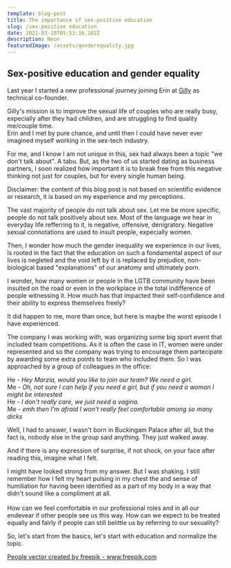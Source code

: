 ```yaml
---
template: blog-post
title: The importance of sex-positive education
slug: /sex-positive education
date: 2021-03-10T05:53:16.102Z
description: Neon
featuredImage: /assets/genderequality.jpg
---
```

## Sex-positive education and gender equality

Last year I started a new professional journey joining Erin at <a href="https://www.getgilly.com">Gilly</a> as technical co-founder.

Gilly's mission is to improve the sexual life of couples who are really busy, expecially after they had children, and are struggling to find quality me/couple time. <br/>
Erin and I met by pure chance, and until then I could have never ever imagined myself working in the sex-tech industry.

For me, and I know I am not unique in this, sex had always been a topic "we don't talk about". A tabu. 
But, as the two of us started dating as business partners, I soon realized how important it is to break free from this negative thinking not just for couples, but for every single human being.

Disclaimer: the content of this blog post is not based on scientific evidence or research, it is based on my experience and my perceptions. 

The vast majority of people do not talk about sex. Let me be more specific, people do not talk positively about sex. Most of the language we hear in everyday life refferring to it, is negative, offensive, denigratory.
Negative sexual connotations are used to insult people, expecially women. 

Then, I wonder how much the gender inequality we experience in our lives, is rooted in the fact that the education on such a fondamental aspect of our lives is negleted and the void left by it is replaced by prejudice, non-biological based "explanations" of our anatomy and ultimately porn. 

I wonder, how many women or people in the LGTB community have been insulted on the road or even in the workplace in the total indifference of people witnessing it.  How much has that impacted their self-confidence and their ability to express themselves freely?

It did happen to me, more than once, but here is maybe the worst episode I have experienced. 

The company I was working with, was organizing some big sport event that included team competitions. As it is often the case in IT, women were under represented and so the company was trying to encourage them partecipate by awarding some extra points to team who included them.
So I was approached by a group of colleagues in the office:

He - _Hey Marzia, would you like to join our team? We need a girl._<br/>
Me - _Oh, not sure I can help if you need a girl, but if you need a woman I might be interested_<br/>
He - _I don't really care, we just need a vagina._<br/>
Me - _emh then I'm afraid I won't really feel comfortable among so many dicks_<br/>

Well, I had to answer, I wasn't born in Buckingam Palace after all, but the fact is, nobody else in the group said anything. They just walked away.<br/> 

And if there is any expression of surprise, if not shock, on your face after reading this, imagine what I felt. 

I might have looked strong from my answer. But I was shaking. I still remember how I felt my heart pulsing in my chest the and sense of humiliation for having been identified as a part of my body in a way that didn't sound like a compliment at all. <br/>
</br>
How can we feel comfortable in our professional roles and in all our endevear if other people see us this way. How can we expect to be treated equally and fairly if people can still belittle us by referring to our sexuality?

So, let's start from the basics, let's start with education and normalize the topic. 






<a href='https://www.freepik.com/vectors/people'>People vector created by freepik - www.freepik.com</a>







